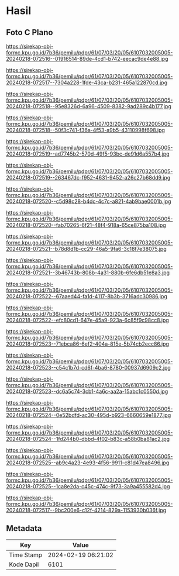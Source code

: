 # Hasil

## Foto C Plano

https://sirekap-obj-formc.kpu.go.id/7b36/pemilu/pdpr/61/07/03/20/05/6107032005005-20240218-072516--01916514-89de-4cd1-b742-eecac9de4e88.jpg

https://sirekap-obj-formc.kpu.go.id/7b36/pemilu/pdpr/61/07/03/20/05/6107032005005-20240218-072517--7304a228-1fde-43ca-b231-465a122870cd.jpg

https://sirekap-obj-formc.kpu.go.id/7b36/pemilu/pdpr/61/07/03/20/05/6107032005005-20240218-072518--95e8326d-6a96-4509-8382-9ad289c4b177.jpg

https://sirekap-obj-formc.kpu.go.id/7b36/pemilu/pdpr/61/07/03/20/05/6107032005005-20240218-072518--50f3c741-f36a-4f53-a9b5-43110998f698.jpg

https://sirekap-obj-formc.kpu.go.id/7b36/pemilu/pdpr/61/07/03/20/05/6107032005005-20240218-072519--ad7745b2-570d-49f5-93bc-de91d6a557b4.jpg

https://sirekap-obj-formc.kpu.go.id/7b36/pemilu/pdpr/61/07/03/20/05/6107032005005-20240218-072519--263467dc-f952-4631-9452-a26c27b68dd9.jpg

https://sirekap-obj-formc.kpu.go.id/7b36/pemilu/pdpr/61/07/03/20/05/6107032005005-20240218-072520--c5d98c28-b4dc-4c7c-a821-4ab9bae0001b.jpg

https://sirekap-obj-formc.kpu.go.id/7b36/pemilu/pdpr/61/07/03/20/05/6107032005005-20240218-072520--fab70265-6f21-48f4-918a-65ce875ba108.jpg

https://sirekap-obj-formc.kpu.go.id/7b36/pemilu/pdpr/61/07/03/20/05/6107032005005-20240218-072521--b78d8d1b-cc29-46a5-9fa6-3c18f7e38075.jpg

https://sirekap-obj-formc.kpu.go.id/7b36/pemilu/pdpr/61/07/03/20/05/6107032005005-20240218-072521--3b46743b-808b-4a31-880b-6fe6db51e8a3.jpg

https://sirekap-obj-formc.kpu.go.id/7b36/pemilu/pdpr/61/07/03/20/05/6107032005005-20240218-072522--67aaed44-fa1d-4117-8b3b-3716adc30986.jpg

https://sirekap-obj-formc.kpu.go.id/7b36/pemilu/pdpr/61/07/03/20/05/6107032005005-20240218-072522--efc80cd1-647e-45a9-923a-6c85f9c98cc8.jpg

https://sirekap-obj-formc.kpu.go.id/7b36/pemilu/pdpr/61/07/03/20/05/6107032005005-20240218-072523--71ebca86-6ef2-404a-815e-5b74cb2ecc86.jpg

https://sirekap-obj-formc.kpu.go.id/7b36/pemilu/pdpr/61/07/03/20/05/6107032005005-20240218-072523--c54c1b7d-cd6f-4ba6-8780-00937d6909c2.jpg

https://sirekap-obj-formc.kpu.go.id/7b36/pemilu/pdpr/61/07/03/20/05/6107032005005-20240218-072523--dc6a5c74-3cb1-4a6c-aa2a-15abc1c0550d.jpg

https://sirekap-obj-formc.kpu.go.id/7b36/pemilu/pdpr/61/07/03/20/05/6107032005005-20240218-072524--0e52bdfd-ac30-495d-b923-6660659e1877.jpg

https://sirekap-obj-formc.kpu.go.id/7b36/pemilu/pdpr/61/07/03/20/05/6107032005005-20240218-072524--1fd244b0-dbbd-4f02-b83c-a58b0ba81ac2.jpg

https://sirekap-obj-formc.kpu.go.id/7b36/pemilu/pdpr/61/07/03/20/05/6107032005005-20240218-072525--ab9c4a23-4e93-4f56-9911-c81d47ea8496.jpg

https://sirekap-obj-formc.kpu.go.id/7b36/pemilu/pdpr/61/07/03/20/05/6107032005005-20240218-072525--1ca8e2da-c45c-474c-9f73-3a9a455582d4.jpg

https://sirekap-obj-formc.kpu.go.id/7b36/pemilu/pdpr/61/07/03/20/05/6107032005005-20240218-072517--9bc200e6-c12f-4214-829a-1153930b036f.jpg


## Metadata

| Key        | Value               |
| ---------- | ------------------- |
| Time Stamp | 2024-02-19 06:21:02 |
| Kode Dapil | 6101                |



